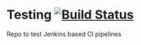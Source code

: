 # Testing [![Build Status](http://jenkins.yeetbox.org:32000/buildStatus/icon?job=Test+branch%2Fmain)](http://jenkins.yeetbox.org:32000/job/Test%20branch/job/main/)
Repo to test Jenkins based CI pipelines
